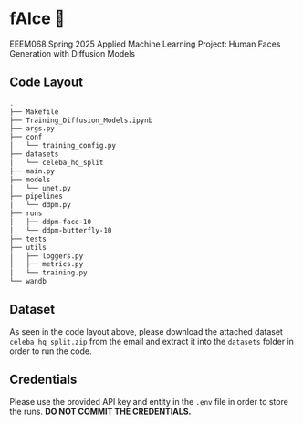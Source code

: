 # fAIce 🫥
EEEM068 Spring 2025 Applied Machine Learning Project: Human Faces Generation with Diffusion Models

## Code Layout
```bash
.
├── Makefile
├── Training_Diffusion_Models.ipynb
├── args.py
├── conf
│   └── training_config.py
├── datasets
│   └── celeba_hq_split
├── main.py
├── models
│   └── unet.py
├── pipelines
│   └── ddpm.py
├── runs
│   ├── ddpm-face-10
│   └── ddpm-butterfly-10
├── tests
├── utils
│   ├── loggers.py
│   ├── metrics.py
│   └── training.py
└── wandb

```

## Dataset
As seen in the code layout above, please download the attached dataset `celeba_hq_split.zip` from the email and extract it into the `datasets` folder in order to run the code.

## Credentials
Please use the provided API key and entity in the `.env` file in order to store the runs.
**DO NOT COMMIT THE CREDENTIALS.**
